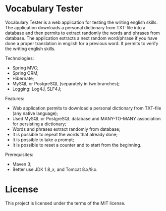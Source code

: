 # Vocabulary Tester


Vocabulary Tester is a web application for testing the writing english skills.
The application downloads a personal dictionary from TXT-file into a database and then
permits to extract randomly the words and phrases from database.
The application extracts a next random word/phrase if you have done a proper
translation in english for a previous word.
It permits to verify the writing english skills.

Technologies:
- Spring MVC;
- Spring ORM;
- Hibernate;
- MySQL or PostgreSQL (separately in two branches);
- Logging: Log4J, SLF4J;

Features:
- Web application permits to download a personal dictionary from TXT-file (any native language);
- Used MySQL or PostgreSQL database and MANY-TO-MANY association for persisting a dictionary;
- Words and phrases extract randomly from database;
- It is possible to repeat the words that already done;
- It is possible to take a prompt;
- It is possible to reset a counter and to start from the beginning.

Prerequisites:
- Maven 3;
- Better use JDK 1.8_x, and Tomcat 8.x/9.x.

# License

This project is licensed under the terms of the MIT license.
